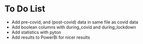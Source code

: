 # To Do List

- Add pre-covid, and (post-covid) data in same file as covid data
- Add boolean columns with during_covid and during_lockdown
- Add statistics with pyton
- Add results to PowerBi for nicer results